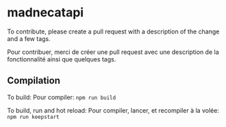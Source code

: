 # madnecatapi
To contribute, please create a pull request with a description of the change and a few tags.

Pour contribuer, merci de créer une pull request avec une description de la fonctionnalité ainsi que quelques tags.

## Compilation
To build:
Pour compiler:
```npm run build```

To build, run and hot reload:
Pour compiler, lancer, et recompiler à la volée:
```npm run keepstart```